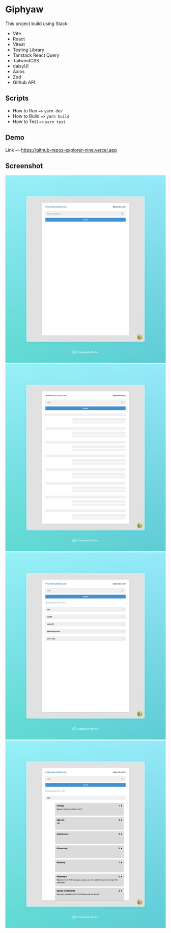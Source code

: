 # Giphyaw

This project build using Stack:

-   Vite
-   React
-   Vitest
-   Testing Library
-   Tanstack React Query
-   TailwindCSS
-   daisyUI
-   Axios
-   Zod
-   Github API

## Scripts

-   How to Run `=>` `yarn dev`
-   How to Build `=>` `yarn build`
-   How to Test `=>` `yarn test`

## Demo

Link `=>` https://github-repos-explorer-nine.vercel.app

## Screenshot

![SCREENSHOT-I](https://github.com/alpredovandy/github-repos-explorer/blob/master/src/assets/screenshot-1.jpeg?raw=true)
![SCREENSHOT-II](https://github.com/alpredovandy/github-repos-explorer/blob/master/src/assets/screenshot-2.jpeg?raw=true)
![SCREENSHOT-III](https://github.com/alpredovandy/github-repos-explorer/blob/master/src/assets/screenshot-3.jpeg?raw=true)
![SCREENSHOT-IV](https://github.com/alpredovandy/github-repos-explorer/blob/master/src/assets/screenshot-4.jpeg?raw=true)
